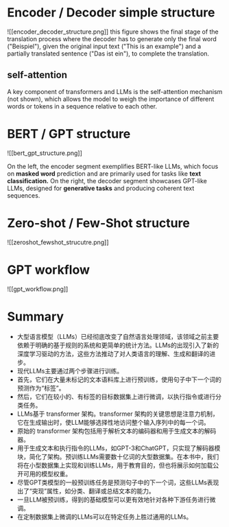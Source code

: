 # Encoder / Decoder simple structure 
![[encoder_decoder_structure.png]]
this figure shows the final stage of the translation process where the decoder has to generate only the final word ("Beispiel"), given the original input text ("This is an example") and a partially translated sentence ("Das ist ein"), to complete the translation.

## self-attention
A key component of transformers and LLMs is the self-attention mechanism (not shown), which allows the model to weigh the importance of different words or tokens in a sequence relative to each other.

# BERT / GPT structure
![[bert_gpt_structure.png]]

On the left, the encoder segment exemplifies BERT-like LLMs, which focus on **masked word** prediction and are primarily used for tasks like **text classification.** 
On the right, the decoder segment showcases GPT-like LLMs, designed for **generative tasks** and producing coherent text sequences.

# Zero-shot / Few-Shot structure
![[zeroshot_fewshot_strucutre.png]]

# GPT workflow
![[gpt_workflow.png]]

# Summary
- 大型语言模型（LLMs）已经彻底改变了自然语言处理领域，该领域之前主要依赖于明确的基于规则的系统和更简单的统计方法。LLMs的出现引入了新的深度学习驱动的方法，这些方法推动了对人类语言的理解、生成和翻译的进步。
- 现代LLMs主要通过两个步骤进行训练。
- 首先，它们在大量未标记的文本语料库上进行预训练，使用句子中下一个词的预测作为“标签”。
- 然后，它们在较小的、有标签的目标数据集上进行微调，以执行指令或进行分类任务。
- LLMs基于 transformer 架构。transformer 架构的关键思想是注意力机制，它在生成输出时，使LLM能够选择性地访问整个输入序列中的每一个词。
- 原始的 transformer 架构包括用于解析文本的编码器和用于生成文本的解码器。
- 用于生成文本和执行指令的LLMs，如GPT-3和ChatGPT，只实现了解码器模块，简化了架构。预训练LLMs需要数十亿词的大型数据集。在本书中，我们将在小型数据集上实现和训练LLMs，用于教育目的，但也将展示如何加载公开可用的模型权重。
- 尽管GPT类模型的一般预训练任务是预测句子中的下一个词，这些LLMs表现出了“突现”属性，如分类、翻译或总结文本的能力。
- 一旦LLM被预训练，得到的基础模型可以更有效地针对各种下游任务进行微调。
- 在定制数据集上微调的LLMs可以在特定任务上胜过通用的LLMs。